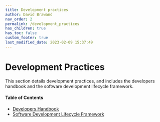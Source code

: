 ```yaml
---
title: Development practices
author: David Brawand
nav_order: 2
permalink: /development_practices
has_children: true
has_toc: false
custom_footer: true
last_modified_date: 2023-02-09 15:37:49
---
```

# Development Practices

This section details development practices, and includes the developers handbook and the software development
lifecycle framework.

#### Table of Contents

* [Developers Handbook](seglh-handbook.md)
* [Software Development Lifecycle Framework](seglh-sdlc.md)
